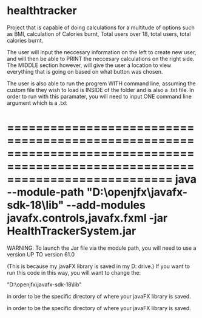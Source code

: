 # healthtracker

Project that is capable of doing calculations for a multitude of options such as BMI, calculation of Calories burnt,
Total users over 18, total users, total calories burnt.

The user will input the neccesary information on the left to create new user, and will then be able to PRINT the neccesary calculations
on the right side. The MIDDLE section however, will give the user a location to view everything that is going on based on what button was chosen.

The user is also able to run the progrem WITH command line, assuming the custom file they wish to load is INSIDE of the folder
and is also a .txt file. In order to run with this paramater, you will need to input ONE command line argument which is a .txt

===============================================================================================================================
java --module-path "D:\openjfx\javafx-sdk-18\lib" --add-modules javafx.controls,javafx.fxml -jar HealthTrackerSystem.jar
===============================================================================================================================
WARNING: To launch the Jar file via the module path, you will need to use a version UP TO version 61.0


(This is because my javaFX library is saved in my D: drive.)
If you want to run this code in this way, you will want to change the:

"D:\openjfx\javafx-sdk-18\lib"

in order to be the specific directory of where your javaFX library is saved.


in order to be the specific directory of where your javaFX library is saved.

